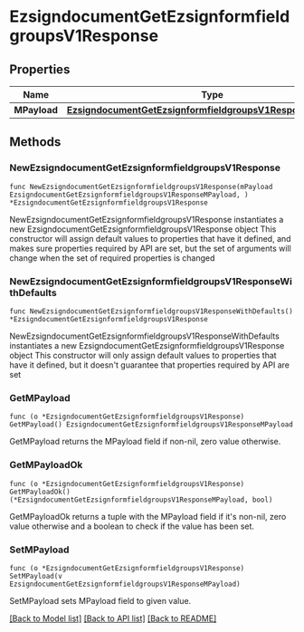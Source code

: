 # EzsigndocumentGetEzsignformfieldgroupsV1Response

## Properties

Name | Type | Description | Notes
------------ | ------------- | ------------- | -------------
**MPayload** | [**EzsigndocumentGetEzsignformfieldgroupsV1ResponseMPayload**](EzsigndocumentGetEzsignformfieldgroupsV1ResponseMPayload.md) |  | 

## Methods

### NewEzsigndocumentGetEzsignformfieldgroupsV1Response

`func NewEzsigndocumentGetEzsignformfieldgroupsV1Response(mPayload EzsigndocumentGetEzsignformfieldgroupsV1ResponseMPayload, ) *EzsigndocumentGetEzsignformfieldgroupsV1Response`

NewEzsigndocumentGetEzsignformfieldgroupsV1Response instantiates a new EzsigndocumentGetEzsignformfieldgroupsV1Response object
This constructor will assign default values to properties that have it defined,
and makes sure properties required by API are set, but the set of arguments
will change when the set of required properties is changed

### NewEzsigndocumentGetEzsignformfieldgroupsV1ResponseWithDefaults

`func NewEzsigndocumentGetEzsignformfieldgroupsV1ResponseWithDefaults() *EzsigndocumentGetEzsignformfieldgroupsV1Response`

NewEzsigndocumentGetEzsignformfieldgroupsV1ResponseWithDefaults instantiates a new EzsigndocumentGetEzsignformfieldgroupsV1Response object
This constructor will only assign default values to properties that have it defined,
but it doesn't guarantee that properties required by API are set

### GetMPayload

`func (o *EzsigndocumentGetEzsignformfieldgroupsV1Response) GetMPayload() EzsigndocumentGetEzsignformfieldgroupsV1ResponseMPayload`

GetMPayload returns the MPayload field if non-nil, zero value otherwise.

### GetMPayloadOk

`func (o *EzsigndocumentGetEzsignformfieldgroupsV1Response) GetMPayloadOk() (*EzsigndocumentGetEzsignformfieldgroupsV1ResponseMPayload, bool)`

GetMPayloadOk returns a tuple with the MPayload field if it's non-nil, zero value otherwise
and a boolean to check if the value has been set.

### SetMPayload

`func (o *EzsigndocumentGetEzsignformfieldgroupsV1Response) SetMPayload(v EzsigndocumentGetEzsignformfieldgroupsV1ResponseMPayload)`

SetMPayload sets MPayload field to given value.



[[Back to Model list]](../README.md#documentation-for-models) [[Back to API list]](../README.md#documentation-for-api-endpoints) [[Back to README]](../README.md)



